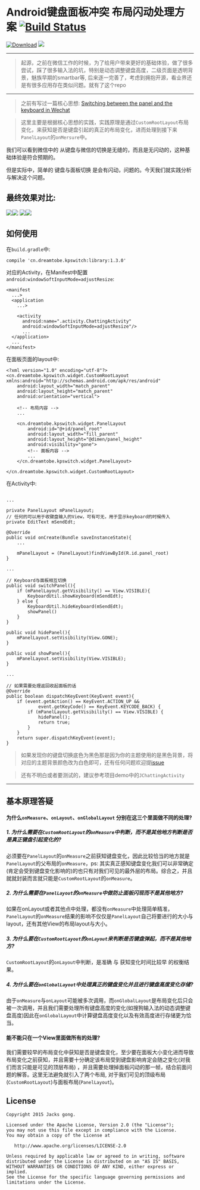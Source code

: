 # Android键盘面板冲突 布局闪动处理方案 [![Build Status][build_status_svg]][build_status_link]

[![Download][bintray_svg]][bintray_link]
![][license_2_svg]

---

> 起源，之前在微信工作的时候，为了给用户带来更好的基础体验，做了很多尝试，踩了很多输入法的坑，特别是动态调整键盘高度，二级页面是透明背景，魅族早期的smartbar等, 后来逐一完善了，考虑到拥抱开源，看业界还是有很多应用存在类似问题。就有了这个repo

---

> 之前有写过一篇核心思想: [Switching between the panel and the keyboard in Wechat](http://blog.dreamtobe.cn/2015/02/07/Switching-between-the-panel-and-the-keyboard/)


> 这里主要是根据核心思想的实践，实践原理是通过`CustomRootLayout`布局变化，来获知是否是键盘引起的真正的布局变化，进而处理到接下来`PanelLayout`的`onMersure`中。

我们可以看到微信中的 从键盘与微信的切换是无缝的，而且是无闪动的，这种基础体验是符合预期的。

但是实际中，简单的 键盘与面板切换 是会有闪动，问题的。今天我们就实践分析与解决这个问题。

<!--more-->
## 最终效果对比:

![][resolve_mv_gif]![][unresolve_mv_gif]
![][resolve_dynamic_mv_gif]![][unresolve_dynamic_mv_gif]


## 如何使用

在`build.gradle`中:

```
compile 'cn.dreamtobe.kpswitch:library:1.3.0'
```

对应的Activity，在Manifest中配置`android:windowSoftInputMode=adjustResize`:

```
<manifest
  ...>
  <application
    ...>

    <activity
      android:name=".activity.ChattingActivity"
      android:windowSoftInputMode=adjustResize"/>
      ...
  </application>
  ...
</manifest>
```

在面板页面的layout中:

```
<?xml version="1.0" encoding="utf-8"?>
<cn.dreamtobe.kpswitch.widget.CustomRootLayout xmlns:android="http://schemas.android.com/apk/res/android"
    android:layout_width="match_parent"
    android:layout_height="match_parent"
    android:orientation="vertical">

    <!-- 布局内容 -->
    ...

    <cn.dreamtobe.kpswitch.widget.PanelLayout
        android:id="@+id/panel_root"
        android:layout_width="fill_parent"
        android:layout_height="@dimen/panel_height"
        android:visibility="gone">
        <!-- 面板内容 -->
        ...
    </cn.dreamtobe.kpswitch.widget.PanelLayout>

</cn.dreamtobe.kpswitch.widget.CustomRootLayout>
```

在Activity中:

```

...

private PanelLayout mPanelLayout;
// 任何的可以用于收键盘输入的View，可有可无，用于显示keyboard的时候传入
private EditText mSendEdt;

@Override
public void onCreate(Bundle saveInstanceState){
    ...

    mPanelLayout = (PanelLayout)findViewById(R.id.panel_root)
}

...

// Keyboard与面板相互切换
public void switchPanel(){
    if (mPanelLayout.getVisibility() == View.VISIBLE){
        KeyboardUtil.showKeyboard(mSendEdt);
    } else {
        KeyboardUtil.hideKeyboard(mSendEdt);
        showPanel()
    }
}

public void hidePanel(){
    mPanelLayout.setVisibility(View.GONE);
}

public void showPanel(){
    mPanelLayout.setVisibility(View.VISIBLE);
}

...

// 如果需要处理返回收起面板的话
@Override
public boolean dispatchKeyEvent(KeyEvent event){
    if (event.getAction() == KeyEvent.ACTION_UP &&
            event.getKeyCode() == KeyEvent.KEYCODE_BACK) {
        if (mPanelLayout.getVisibility() == View.VISIBLE) {
            hidePanel();
            return true;
        }
    }
    return super.dispatchKeyEvent(event);
}
```

> 如果发现你的键盘切换底色为黑色那是因为你的主题使用的是黑色背景，将对应的主题背景颜色改为白色即可，还有任何问题欢迎提[issue](https://github.com/Jacksgong/JKeyboardPanelSwitch/issues/new)

> 还有不明白或者要测试的，建议参考项目demo中的`JChattingActivity`

---

## 基本原理答疑

#### 为什么`onMeasure`、`onLayout`、`onGlobalLayout` 分别在这三个里面做不同的处理?

##### 1. 为什么需要在`CustomRootLayout`的`onMeasure`中判断，而不是其他地方判断是否是真正键盘引起变化的?

 必须要在`PanelLayout`的`onMeasure`之前获知键盘变化，因此比较恰当的地方就是`PanelLayout`的父布局的`onMeasure`，ps: 其实真正感知键盘变化我们可以非常确定(肯定会受到键盘变化影响的)的也只有对我们可见的最外层的布局。综合之，并且就就封装而言就只能是`CustomRootLayout`的`onMeasure`。

##### 2. 为什么需要在`PanelLayout`的`onMeasure`中做防止面板闪现而不是其他地方?

如果在onLayout或者其他点中处理，都没有`onMeasure`中处理简单精准，`PanelLayout`的`onMeasure`结果的影响不仅仅是`PanelLayout`自己将要进行的大小与layout，还有其他View的布局layout与大小。

##### 3. 为什么要在`CustomRootLayout`的`onLayout`来判断是否键盘弹起，而不是其他地方?

`CustomRootLayout`的`onLayout`中判断，是准确 与 获知变化时间比较早 的权衡结果。

##### 4. 为什么要在`onGlobalLayout`中处理真正的键盘变化并且进行键盘高度变化存储?

由于`onMeasure`与`onLayout`可能被多次调用，而`onGlobalLayout`是布局变化后只会被一次调用，并且我们需要处理所有键盘高度的变化(如搜狗输入法的动态调整键盘高度)因此在`onGlobalLayout`中计算键盘高度变化以及有效高度进行存储更为恰当。

#### 能不能只在一个View里面做所有的处理?

我们需要较早的布局变化中获知是否是键盘变化，至少要在面板大小变化进而导致布局变化之前获知，并且需要十分确定该布局受到键盘影响肯定会随之变化(对我们而言只能是可见的顶层布局) ，并且需要处理掉面板闪动的那一帧，结合前面问题的解答。这里无法避免就引入了两个布局, 对于我们可见的顶级布局(`CustomRootLayout`)与面板布局(`PanelLayout`)。

## License

```
Copyright 2015 Jacks gong.

Licensed under the Apache License, Version 2.0 (the "License");
you may not use this file except in compliance with the License.
You may obtain a copy of the License at

   http://www.apache.org/licenses/LICENSE-2.0

Unless required by applicable law or agreed to in writing, software
distributed under the License is distributed on an "AS IS" BASIS,
WITHOUT WARRANTIES OR CONDITIONS OF ANY KIND, either express or implied.
See the License for the specific language governing permissions and
limitations under the License.
```
[license_2_svg]: https://img.shields.io/hexpm/l/plug.svg
[bintray_link]: https://bintray.com/jacksgong/maven/JKeyboardPanelSwitch/_latestVersion
[bintray_svg]: https://api.bintray.com/packages/jacksgong/maven/JKeyboardPanelSwitch/images/download.svg
[resolve_mv_gif]: https://raw.githubusercontent.com/Jacksgong/JKeybordPanelSwitch/master/img/resolve_mv.gif
[unresolve_mv_gif]: https://raw.githubusercontent.com/Jacksgong/JKeybordPanelSwitch/master/img/unresolve_mv.gif
[resolve_dynamic_mv_gif]: https://raw.githubusercontent.com/Jacksgong/JKeybordPanelSwitch/master/img/resolve_dynamic_mv.gif
[unresolve_dynamic_mv_gif]: https://raw.githubusercontent.com/Jacksgong/JKeybordPanelSwitch/master/img/unresolve_dynamic_mv.gif
[build_status_svg]: https://travis-ci.org/Jacksgong/JKeyboardPanelSwitch.svg?branch=master
[build_status_link]: https://travis-ci.org/Jacksgong/JKeyboardPanelSwitch

